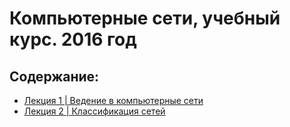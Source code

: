 # Компьютерные сети, учебный курс. 2016 год

## Содержание:

- [Лекция 1 | Ведение в компьютерные сети](/Networks_2016/01_Lesson/lection.md)
- [Лекция 2 | Классификация сетей](/Networks_2016/02_Lesson/lection.md)
